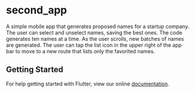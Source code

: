 # second_app

A simple mobile app that generates proposed names for a startup company. The user can select and unselect names, saving the best ones. The code generates ten names at a time. As the user scrolls, new batches of names are generated. The user can tap the list icon in the upper right of the app bar to move to a new route that lists only the favorited names.

## Getting Started

For help getting started with Flutter, view our online
[documentation](https://flutter.io/).

